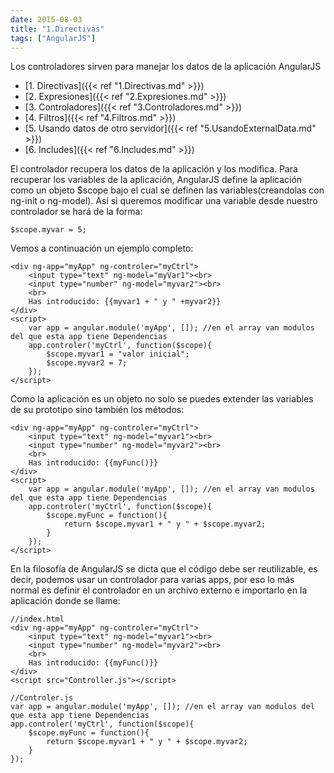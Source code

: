```yaml
---
date: 2015-08-03
title: "1.Directivas"
tags: ["AngularJS"]
---
```

Los controladores sirven para manejar los datos de la aplicación AngularJS
<!--more-->

* [1. Directivas]({{< ref "1.Directivas.md" >}})
* [2. Expresiones]({{< ref "2.Expresiones.md" >}})
* [3. Controladores]({{< ref "3.Controladores.md" >}})
* [4. Filtros]({{< ref "4.Filtros.md" >}})
* [5. Usando datos de otro servidor]({{< ref "5.UsandoExternalData.md" >}})
* [6. Includes]({{< ref "6.Includes.md" >}})

El controlador recupera los datos de la aplicación y los modifica. Para recuperar los variables de la aplicación, AngularJS define la aplicación como un objeto $scope bajo el cual se definen las variables(creandolas con ng-init o ng-model). Así si queremos modificar una variable desde nuestro controlador se hará de la forma:

	$scope.myvar = 5;

Vemos a continuación un ejemplo completo:

	<div ng-app="myApp" ng-controler="myCtrl">
		<input type="text" ng-model="myVar1"><br>
		<input type="number" ng-model="myvar2"><br>
		<br>
		Has introducido: {{myvar1 + " y " +myvar2}}
	</div>
	<script>
		var app = angular.module('myApp', []); //en el array van modulos del que esta app tiene Dependencias
		app.controler('myCtrl', function($scope){
			$scope.myvar1 = "valor inicial";
			$scope.myvar2 = 7;
		});
	</script>

Como la aplicación es un objeto no solo se puedes extender las variables de su prototipo sino también los métodos:

	<div ng-app="myApp" ng-controler="myCtrl">
		<input type="text" ng-model="myvar1"><br>
		<input type="number" ng-model="myvar2"><br>
		<br>
		Has introducido: {{myFunc()}}
	</div>
	<script>
		var app = angular.module('myApp', []); //en el array van modulos del que esta app tiene Dependencias
		app.controler('myCtrl', function($scope){
			$scope.myFunc = function(){
				return $scope.myvar1 + " y " + $scope.myvar2;
			}
		});
	</script>

En la filosofía de AngularJS se dicta que el código debe ser reutilizable, es decir, podemos usar un controlador para varias apps, por eso lo más normal es definir el controlador en un archivo externo e importarlo en la aplicación donde se llame:

	//index.html
	<div ng-app="myApp" ng-controler="myCtrl">
		<input type="text" ng-model="myvar1"><br>
		<input type="number" ng-model="myvar2"><br>
		<br>
		Has introducido: {{myFunc()}}
	</div>
	<script src="Controller.js"></script>

	//Controler.js
	var app = angular.module('myApp', []); //en el array van modulos del que esta app tiene Dependencias
	app.controler('myCtrl', function($scope){
		$scope.myFunc = function(){
			return $scope.myvar1 + " y " + $scope.myvar2;
		}
	});

